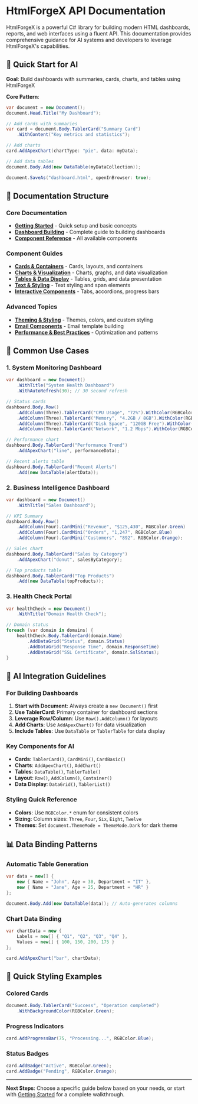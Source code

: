 # HtmlForgeX API Documentation

HtmlForgeX is a powerful C# library for building modern HTML dashboards, reports, and web interfaces using a fluent API. This documentation provides comprehensive guidance for AI systems and developers to leverage HtmlForgeX's capabilities.

## 🎯 Quick Start for AI

**Goal**: Build dashboards with summaries, cards, charts, and tables using HtmlForgeX

**Core Pattern**:
```csharp
var document = new Document();
document.Head.Title("My Dashboard");

// Add cards with summaries
var card = document.Body.TablerCard("Summary Card")
    .WithContent("Key metrics and statistics");

// Add charts
card.AddApexChart(chartType: "pie", data: myData);

// Add data tables
document.Body.Add(new DataTable(myDataCollection));

document.SaveAs("dashboard.html", openInBrowser: true);
```

## 📖 Documentation Structure

### Core Documentation
- **[Getting Started](GETTING_STARTED.md)** - Quick setup and basic concepts
- **[Dashboard Building](DASHBOARD_GUIDE.md)** - Complete guide to building dashboards
- **[Component Reference](COMPONENT_REFERENCE.md)** - All available components

### Component Guides
- **[Cards & Containers](CARDS_CONTAINERS.md)** - Cards, layouts, and containers
- **[Charts & Visualization](CHARTS_VISUALIZATION.md)** - Charts, graphs, and data visualization
- **[Tables & Data Display](TABLES_DATA.md)** - Tables, grids, and data presentation
- **[Text & Styling](SPAN_API_GUIDE.md)** - Text styling and span elements
- **[Interactive Components](INTERACTIVE_COMPONENTS.md)** - Tabs, accordions, progress bars

### Advanced Topics
- **[Theming & Styling](THEMING_STYLING.md)** - Themes, colors, and custom styling
- **[Email Components](EMAIL_COMPONENTS.md)** - Email template building
- **[Performance & Best Practices](BEST_PRACTICES.md)** - Optimization and patterns

## 🚀 Common Use Cases

### 1. System Monitoring Dashboard
```csharp
var dashboard = new Document()
    .WithTitle("System Health Dashboard")
    .WithAutoRefresh(30); // 30 second refresh

// Status cards
dashboard.Body.Row()
    .AddColumn(Three).TablerCard("CPU Usage", "72%").WithColor(RGBColor.Orange)
    .AddColumn(Three).TablerCard("Memory", "4.2GB / 8GB").WithColor(RGBColor.Blue)
    .AddColumn(Three).TablerCard("Disk Space", "120GB Free").WithColor(RGBColor.Green)
    .AddColumn(Three).TablerCard("Network", "1.2 Mbps").WithColor(RGBColor.Purple);

// Performance chart
dashboard.Body.TablerCard("Performance Trend")
    .AddApexChart("line", performanceData);

// Recent alerts table  
dashboard.Body.TablerCard("Recent Alerts")
    .Add(new DataTable(alertData));
```

### 2. Business Intelligence Dashboard
```csharp
var dashboard = new Document()
    .WithTitle("Sales Dashboard");

// KPI Summary
dashboard.Body.Row()
    .AddColumn(Four).CardMini("Revenue", "$125,430", RGBColor.Green)
    .AddColumn(Four).CardMini("Orders", "1,247", RGBColor.Blue)
    .AddColumn(Four).CardMini("Customers", "892", RGBColor.Orange);

// Sales chart
dashboard.Body.TablerCard("Sales by Category")
    .AddApexChart("donut", salesByCategory);

// Top products table
dashboard.Body.TablerCard("Top Products")
    .Add(new DataTable(topProducts));
```

### 3. Health Check Portal
```csharp
var healthCheck = new Document()
    .WithTitle("Domain Health Check");

// Domain status
foreach (var domain in domains) {
    healthCheck.Body.TablerCard(domain.Name)
        .AddDataGrid("Status", domain.Status)
        .AddDataGrid("Response Time", domain.ResponseTime)
        .AddDataGrid("SSL Certificate", domain.SslStatus);
}
```

## 🧠 AI Integration Guidelines

### For Building Dashboards
1. **Start with Document**: Always create a `new Document()` first
2. **Use TablerCard**: Primary container for dashboard sections
3. **Leverage Row/Column**: Use `Row().AddColumn()` for layouts
4. **Add Charts**: Use `AddApexChart()` for data visualization
5. **Include Tables**: Use `DataTable` or `TablerTable` for data display

### Key Components for AI
- **Cards**: `TablerCard()`, `CardMini()`, `CardBasic()`
- **Charts**: `AddApexChart()`, `AddChart()`
- **Tables**: `DataTable()`, `TablerTable()`
- **Layout**: `Row()`, `AddColumn()`, `Container()`
- **Data Display**: `DataGrid()`, `TablerList()`

### Styling Quick Reference
- **Colors**: Use `RGBColor.*` enum for consistent colors
- **Sizing**: Column sizes: `Three`, `Four`, `Six`, `Eight`, `Twelve`
- **Themes**: Set `document.ThemeMode = ThemeMode.Dark` for dark theme

## 📊 Data Binding Patterns

### Automatic Table Generation
```csharp
var data = new[] {
    new { Name = "John", Age = 30, Department = "IT" },
    new { Name = "Jane", Age = 25, Department = "HR" }
};

document.Body.Add(new DataTable(data)); // Auto-generates columns
```

### Chart Data Binding
```csharp
var chartData = new {
    Labels = new[] { "Q1", "Q2", "Q3", "Q4" },
    Values = new[] { 100, 150, 200, 175 }
};

card.AddApexChart("bar", chartData);
```

## 🎨 Quick Styling Examples

### Colored Cards
```csharp
document.Body.TablerCard("Success", "Operation completed")
    .WithBackgroundColor(RGBColor.Green);
```

### Progress Indicators
```csharp
card.AddProgressBar(75, "Processing...", RGBColor.Blue);
```

### Status Badges
```csharp
card.AddBadge("Active", RGBColor.Green);
card.AddBadge("Pending", RGBColor.Orange);
```

---

**Next Steps**: Choose a specific guide below based on your needs, or start with [Getting Started](GETTING_STARTED.md) for a complete walkthrough.